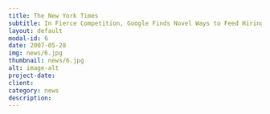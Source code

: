 ```yaml
---
title: The New York Times
subtitle: In Fierce Competition, Google Finds Novel Ways to Feed Hiring Machine
layout: default
modal-id: 6
date: 2007-05-28
img: news/6.jpg
thumbnail: news/6.jpg
alt: image-alt
project-date:
client:
category: news
description:
---
```

